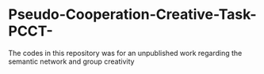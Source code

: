 # Pseudo-Cooperation-Creative-Task-PCCT-
The codes in this repository was for an unpublished work regarding the semantic network and group creativity
